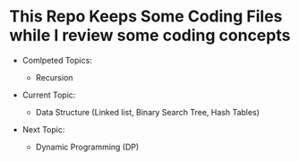 # This Repo Keeps Some Coding Files while I review some coding concepts

- Comlpeted Topics:
  - Recursion
  
- Current Topic:
  - Data Structure (Linked list, Binary Search Tree, Hash Tables)

- Next Topic:
  - Dynamic Programming (DP)

